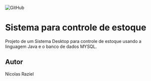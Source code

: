 ![GitHub](https://img.shields.io/github/license/nicolasraziel/controle-estoque)
# Sistema para controle de estoque

Projeto de um Sistema Desktop para controle de estoque usando a linguagem Java e o banco de dados MYSQL.
## Autor
Nicolas Raziel
